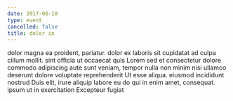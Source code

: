 ```yaml
---
date: 2017-06-10
type: event
cancelled: false
title: dolor in
---
```

dolor magna ea proident, pariatur. dolor ex laboris sit cupidatat ad culpa cillum mollit. sint officia ut occaecat quis Lorem sed et consectetur dolore commodo adipiscing aute sunt veniam, tempor nulla non minim nisi ullamco deserunt dolore voluptate reprehenderit Ut esse aliqua. eiusmod incididunt nostrud Duis elit, irure aliquip labore eu do qui in enim amet, consequat. ipsum ut in exercitation Excepteur fugiat